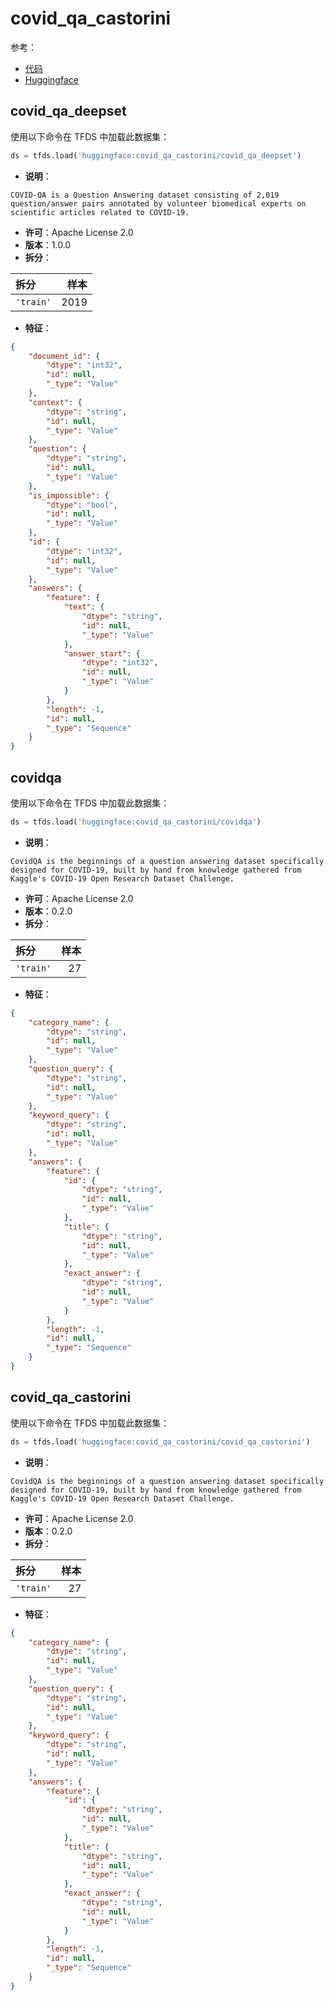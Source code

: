 # covid_qa_castorini

参考：

- [代码](https://github.com/huggingface/datasets/blob/master/datasets/covid_qa_castorini)
- [Huggingface](https://huggingface.co/datasets/covid_qa_castorini)

## covid_qa_deepset

使用以下命令在 TFDS 中加载此数据集：

```python
ds = tfds.load('huggingface:covid_qa_castorini/covid_qa_deepset')
```

- **说明**：

```
COVID-QA is a Question Answering dataset consisting of 2,019 question/answer pairs annotated by volunteer biomedical experts on scientific articles related to COVID-19.
```

- **许可**：Apache License 2.0
- **版本**：1.0.0
- **拆分**：

拆分 | 样本
:-- | --:
`'train'` | 2019

- **特征**：

```json
{
    "document_id": {
        "dtype": "int32",
        "id": null,
        "_type": "Value"
    },
    "context": {
        "dtype": "string",
        "id": null,
        "_type": "Value"
    },
    "question": {
        "dtype": "string",
        "id": null,
        "_type": "Value"
    },
    "is_impossible": {
        "dtype": "bool",
        "id": null,
        "_type": "Value"
    },
    "id": {
        "dtype": "int32",
        "id": null,
        "_type": "Value"
    },
    "answers": {
        "feature": {
            "text": {
                "dtype": "string",
                "id": null,
                "_type": "Value"
            },
            "answer_start": {
                "dtype": "int32",
                "id": null,
                "_type": "Value"
            }
        },
        "length": -1,
        "id": null,
        "_type": "Sequence"
    }
}
```

## covidqa

使用以下命令在 TFDS 中加载此数据集：

```python
ds = tfds.load('huggingface:covid_qa_castorini/covidqa')
```

- **说明**：

```
CovidQA is the beginnings of a question answering dataset specifically designed for COVID-19, built by hand from knowledge gathered from Kaggle's COVID-19 Open Research Dataset Challenge.
```

- **许可**：Apache License 2.0
- **版本**：0.2.0
- **拆分**：

拆分 | 样本
:-- | --:
`'train'` | 27

- **特征**：

```json
{
    "category_name": {
        "dtype": "string",
        "id": null,
        "_type": "Value"
    },
    "question_query": {
        "dtype": "string",
        "id": null,
        "_type": "Value"
    },
    "keyword_query": {
        "dtype": "string",
        "id": null,
        "_type": "Value"
    },
    "answers": {
        "feature": {
            "id": {
                "dtype": "string",
                "id": null,
                "_type": "Value"
            },
            "title": {
                "dtype": "string",
                "id": null,
                "_type": "Value"
            },
            "exact_answer": {
                "dtype": "string",
                "id": null,
                "_type": "Value"
            }
        },
        "length": -1,
        "id": null,
        "_type": "Sequence"
    }
}
```

## covid_qa_castorini

使用以下命令在 TFDS 中加载此数据集：

```python
ds = tfds.load('huggingface:covid_qa_castorini/covid_qa_castorini')
```

- **说明**：

```
CovidQA is the beginnings of a question answering dataset specifically designed for COVID-19, built by hand from knowledge gathered from Kaggle's COVID-19 Open Research Dataset Challenge.
```

- **许可**：Apache License 2.0
- **版本**：0.2.0
- **拆分**：

拆分 | 样本
:-- | --:
`'train'` | 27

- **特征**：

```json
{
    "category_name": {
        "dtype": "string",
        "id": null,
        "_type": "Value"
    },
    "question_query": {
        "dtype": "string",
        "id": null,
        "_type": "Value"
    },
    "keyword_query": {
        "dtype": "string",
        "id": null,
        "_type": "Value"
    },
    "answers": {
        "feature": {
            "id": {
                "dtype": "string",
                "id": null,
                "_type": "Value"
            },
            "title": {
                "dtype": "string",
                "id": null,
                "_type": "Value"
            },
            "exact_answer": {
                "dtype": "string",
                "id": null,
                "_type": "Value"
            }
        },
        "length": -1,
        "id": null,
        "_type": "Sequence"
    }
}
```
